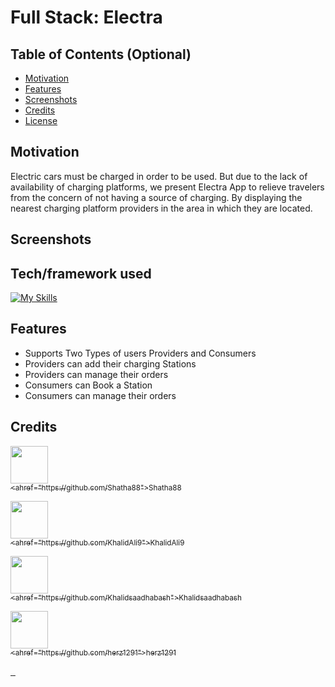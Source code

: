 # Full Stack: Electra

## Table of Contents (Optional)

- [Motivation](#Motivation)
- [Features](#Features)
- [Screenshots](#Screenshots)
- [Credits](#credits)
- [License](#license)

## Motivation

Electric cars must be charged in order to be used. But due to the lack of availability of charging platforms, we present Electra App to relieve travelers from the concern of not having a source of charging. By displaying the nearest charging platform providers in the area in which they are located.

## Screenshots



## Tech/framework used

[![My Skills](https://skillicons.dev/icons?i=dart,flutter,figma,postman,supabase,vscode,github&theme=dark)](https://skillicons.dev)

## Features

- Supports Two Types of users Providers and Consumers
- Providers can add their charging Stations 
- Providers can manage their orders
- Consumers can Book a Station
- Consumers can manage their orders

## Credits

[<img src="https://github.com/Shatha88.png" width="60px;"/><br /><sub><ahref="https://github.com/Shatha88">Shatha88</a></sub>](https://github.com/Shatha88)

[<img src="https://github.com/KhalidAli9.png" width="60px;"/><br /><sub><ahref="https://github.com/KhalidAli9">KhalidAli9</a></sub>](https://github.com/KhalidAli9)

[<img src="https://github.com/Khalidsaadhabash.png" width="60px;"/><br /><sub><ahref="https://github.com/Khalidsaadhabash">Khalidsaadhabash</a></sub>](https://github.com/Khalidsaadhabash)

[<img src="https://github.com/herz1291.png" width="60px;"/><br /><sub><ahref="https://github.com/herz1291">herz1291</a></sub>](https://github.com/herz1291)

<a href="https://github.com/KhalidAli9">
  <img href="https://avatars.githubusercontent.com/u/132434196?v=4">
</a>
<a href="https://github.com/Khalidsaadhabash">
  <img href="https://avatars.githubusercontent.com/u/132256722?v=4">
</a>
<a href="https://github.com/herz1291">
  <img href="https://avatars.githubusercontent.com/u/104277320?v=4">
</a>


